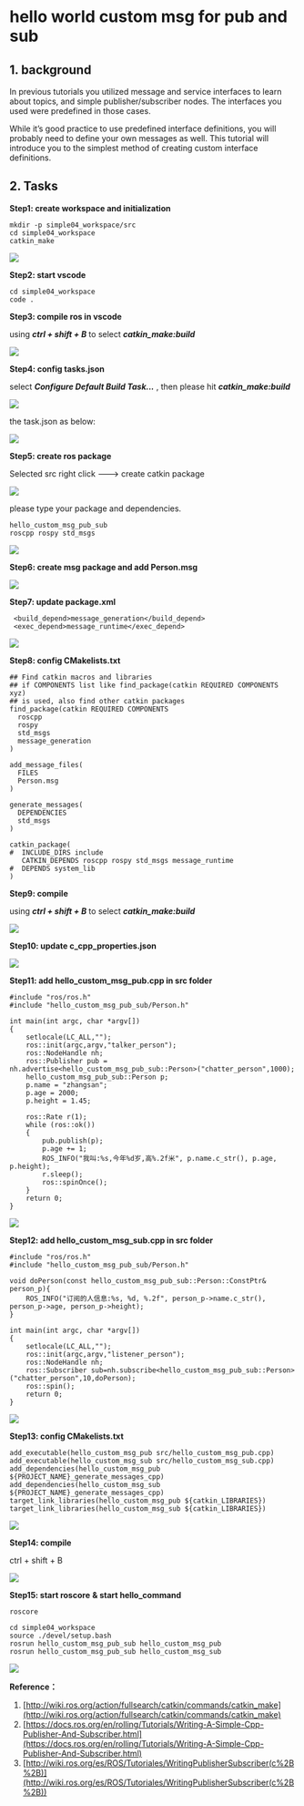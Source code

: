 # hello world custom msg for pub and sub 

## 1. background

In previous tutorials you utilized message and service interfaces to learn about topics, and simple publisher/subscriber nodes. The interfaces you used were predefined in those cases.

While it’s good practice to use predefined interface definitions, you will probably need to define your own messages as well. This tutorial will introduce you to the simplest method of creating custom interface definitions.

## 2. Tasks

**Step1: create workspace and initialization**

```
mkdir -p simple04_workspace/src
cd simple04_workspace
catkin_make
```

![](images/2022-06-10_133820.png)

**Step2: start vscode**

```
cd simple04_workspace
code .
```

**Step3: compile ros in vscode**

using ***ctrl + shift + B*** to select ***catkin_make:build***

![](images/2022-06-10_134013.png)

**Step4: config tasks.json**

select ***Configure Default Build Task...*** , then please hit ***catkin_make:build***

![](images/2022-06-10_134102.png)

the task.json as below:

![](images/2022-06-10_134141.png)

**Step5: create ros package**

Selected src right click ---> create catkin package

![](images/2022-06-10_134256.png)

please type your package and dependencies.

```
hello_custom_msg_pub_sub
roscpp rospy std_msgs
```

![](images/2022-06-10_134408.png)

**Step6: create msg package and add Person.msg**

![](images/2022-06-10_134702.png)

**Step7: update package.xml**

```
 <build_depend>message_generation</build_depend>
 <exec_depend>message_runtime</exec_depend>
```

![](images/2022-06-10_134935.png)

**Step8: config CMakelists.txt**

```
## Find catkin macros and libraries
## if COMPONENTS list like find_package(catkin REQUIRED COMPONENTS xyz)
## is used, also find other catkin packages
find_package(catkin REQUIRED COMPONENTS
  roscpp
  rospy
  std_msgs
  message_generation
)
```

```
add_message_files(
  FILES
  Person.msg
)
```

```
generate_messages(
  DEPENDENCIES
  std_msgs
)
```

```
catkin_package(
#  INCLUDE_DIRS include
   CATKIN_DEPENDS roscpp rospy std_msgs message_runtime
#  DEPENDS system_lib
)
```

**Step9: compile**

using ***ctrl + shift + B*** to select ***catkin_make:build***

![](images/2022-06-10_135546.png)

**Step10: update c_cpp_properties.json**

![](images/2022-06-10_140830.png)

**Step11: add hello_custom_msg_pub.cpp in src folder**

```
#include "ros/ros.h"
#include "hello_custom_msg_pub_sub/Person.h"

int main(int argc, char *argv[])
{
    setlocale(LC_ALL,"");
    ros::init(argc,argv,"talker_person");
    ros::NodeHandle nh;
    ros::Publisher pub = nh.advertise<hello_custom_msg_pub_sub::Person>("chatter_person",1000);
    hello_custom_msg_pub_sub::Person p;
    p.name = "zhangsan";
    p.age = 2000;
    p.height = 1.45;

    ros::Rate r(1);
    while (ros::ok())
    {
        pub.publish(p);
        p.age += 1;
        ROS_INFO("我叫:%s,今年%d岁,高%.2f米", p.name.c_str(), p.age, p.height);
        r.sleep();
        ros::spinOnce();
    }
    return 0;
}
```

![](images/2022-06-10_140731.png)

**Step12: add hello_custom_msg_sub.cpp in src folder**

```
#include "ros/ros.h"
#include "hello_custom_msg_pub_sub/Person.h"

void doPerson(const hello_custom_msg_pub_sub::Person::ConstPtr& person_p){
    ROS_INFO("订阅的人信息:%s, %d, %.2f", person_p->name.c_str(), person_p->age, person_p->height);
}

int main(int argc, char *argv[])
{   
    setlocale(LC_ALL,"");
    ros::init(argc,argv,"listener_person");
    ros::NodeHandle nh;
    ros::Subscriber sub=nh.subscribe<hello_custom_msg_pub_sub::Person>("chatter_person",10,doPerson);
    ros::spin();    
    return 0;
}

```

![](images/2022-06-10_141059.png)

**Step13: config CMakelists.txt**

```
add_executable(hello_custom_msg_pub src/hello_custom_msg_pub.cpp)
add_executable(hello_custom_msg_sub src/hello_custom_msg_sub.cpp)
add_dependencies(hello_custom_msg_pub ${PROJECT_NAME}_generate_messages_cpp)
add_dependencies(hello_custom_msg_sub ${PROJECT_NAME}_generate_messages_cpp)
target_link_libraries(hello_custom_msg_pub ${catkin_LIBRARIES})
target_link_libraries(hello_custom_msg_sub ${catkin_LIBRARIES})
```

![](images/2022-06-10_141540.png)

**Step14:  compile**

ctrl + shift + B

![](images/2022-06-10_141749.png)

**Step15:  start roscore** **& start hello_command**

```
roscore

cd simple04_workspace
source ./devel/setup.bash
rosrun hello_custom_msg_pub_sub hello_custom_msg_pub
rosrun hello_custom_msg_pub_sub hello_custom_msg_sub
```

![](images/2022-06-10_142009.png)

**Reference：**

1. [http://wiki.ros.org/action/fullsearch/catkin/commands/catkin_make](http://wiki.ros.org/action/fullsearch/catkin/commands/catkin_make)
2. [https://docs.ros.org/en/rolling/Tutorials/Writing-A-Simple-Cpp-Publisher-And-Subscriber.html](https://docs.ros.org/en/rolling/Tutorials/Writing-A-Simple-Cpp-Publisher-And-Subscriber.html)
3. [http://wiki.ros.org/es/ROS/Tutoriales/WritingPublisherSubscriber(c%2B%2B)](http://wiki.ros.org/es/ROS/Tutoriales/WritingPublisherSubscriber(c%2B%2B))

